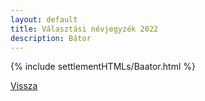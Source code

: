 ```yaml
---
layout: default
title: Választási névjegyzék 2022
description: Bátor
---
```


{% include settlementHTMLs/Baator.html %}

[Vissza](../)